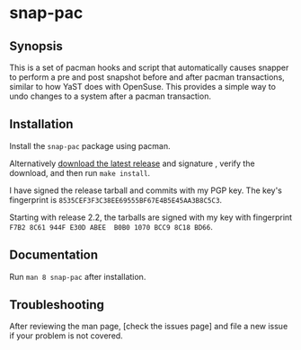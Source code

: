 # snap-pac

## Synopsis

This is a set of pacman hooks and script that automatically causes snapper to
perform a pre and post snapshot before and after pacman transactions, similar to
how YaST does with OpenSuse. This provides a simple way to undo changes to a
system after a pacman transaction.

## Installation

Install the `snap-pac` package using pacman.

Alternatively [download the latest release] and signature , verify the download, and
then run `make install`.

I have signed the release tarball and commits with my PGP key. The key's
fingerprint is `8535CEF3F3C38EE69555BF67E4B5E45AA3B8C5C3`.

Starting with release 2.2, the tarballs are signed with my key with fingerprint `F7B2
8C61 944F E30D ABEE  B0B0 1070 BCC9 8C18 BD66`.

## Documentation

Run `man 8 snap-pac` after installation.

## Troubleshooting

After reviewing the man page, [check the issues page] and file a new issue if your
problem is not covered.

[download the latest release]: https://github.com/wesbarnett/snap-pac/releases
[check the issues pages]: https://github.com/wesbarnett/snap-pac/issues
